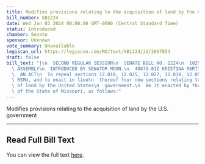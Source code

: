 ```yaml
---
title: Modifies provisions relating to the acquisition of land by the U.S. government
bill_number: SB1224
date: Wed Jan 03 2024 00:00:00 GMT-0600 (Central Standard Time)
status: Introduced
chamber: Senate
sponsor: Unknown
vote_summary: Unavailable
legiscan_url: https://legiscan.com/MO/text/SB1224/id/2867854
draft: false
bill_text: "|\n  SECOND REGULAR SESSION\n  SENATE BILL NO. 1224\n  102ND GENERA L\
  \ ASSEMBLY\n  INTRODUCED BY SENATOR MOON.\n  4087S.01I KRISTINA MARTIN, Secretary\n\
  \  AN ACT\n  To repeal sections 12.010, 12.025, 12.027, 12.030, 12.050, and 95.525,\
  \ RSMo, and to enact in lieu\n  thereof four new sections relating to the acquisition\
  \ of land by the United States\n  government.\n  Be it enacted by the General Assembly\
  \ of the State of Missouri, as follows:"
---
```

Modifies provisions relating to the acquisition of land by the U.S. government

---

## Read Full Bill Text

You can view the full text [here](https://legiscan.com/MO/text/SB1224/id/2867854).
